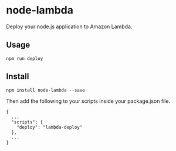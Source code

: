 # node-lambda

Deploy your node.js application to Amazon Lambda.

## Usage

```
npm run deploy
```

## Install

```
npm install node-lambda --save
```

Then add the following to your scripts inside your package.json file.

```
{
  ...
  "scripts": {
    "deploy": "lambda-deploy"
  },
  ...
}
```
